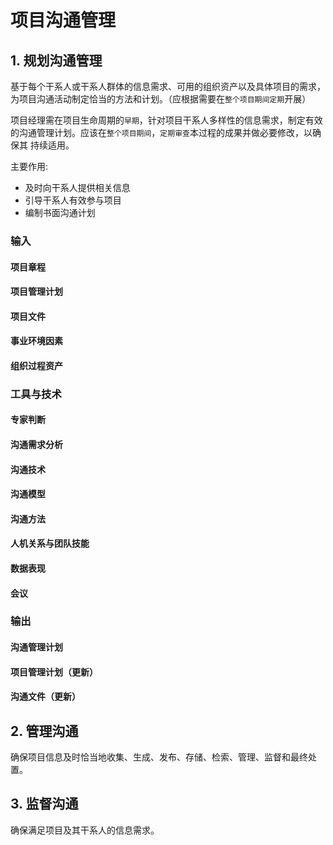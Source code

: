 # 项目沟通管理

## 1. 规划沟通管理
基于每个干系人或干系人群体的信息需求、可用的组织资产以及具体项目的需求，为项目沟通活动制定恰当的方法和计划。（应根据需要在`整个项目期间定期`开展）

项目经理需在项目生命周期的`早期`，针对项目干系人多样性的信息需求，制定有效的沟通管理计划。应该在`整个项目期间`，`定期审查`本过程的成果并做必要修改，以确保其
持续适用。

主要作用:
- 及时向干系人提供相关信息
- 引导干系人有效参与项目
- 编制书面沟通计划

### 输入

#### 项目章程
#### 项目管理计划
#### 项目文件
#### 事业环境因素
#### 组织过程资产

### 工具与技术

#### 专家判断
#### 沟通需求分析
#### 沟通技术
#### 沟通模型
#### 沟通方法
#### 人机关系与团队技能
#### 数据表现
#### 会议

### 输出

#### 沟通管理计划
#### 项目管理计划（更新）
#### 沟通文件（更新）

## 2. 管理沟通
确保项目信息及时恰当地收集、生成、发布、存储、检索、管理、监督和最终处置。

## 3. 监督沟通
确保满足项目及其干系人的信息需求。
